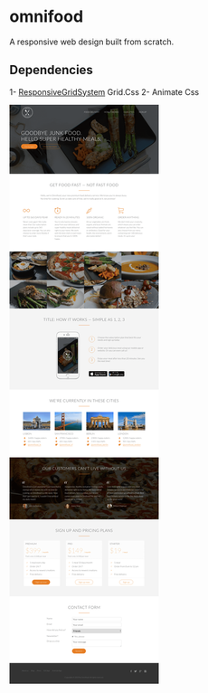 # omnifood
A responsive web design built from scratch.

## Dependencies
1- [ResponsiveGridSystem](http://www.responsivegridsystem.com/) Grid.Css
2- Animate Css


![](https://github.com/mostafamt/omnifood/blob/master/resources/img/fullScreen-min.png)
